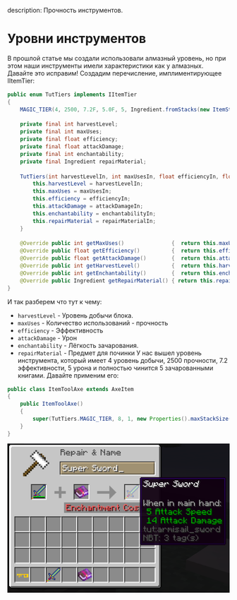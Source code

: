 description: Прочность инструментов.

# Уровни инструментов

В прошлой статье мы создали использовали алмазный уровень, но при этом наши инструменты имели характеристики как у алмазных. 
Давайте это исправим! Создадим перечисление, имплиментирующее IItemTier:

```java
public enum TutTiers implements IItemTier
{
    MAGIC_TIER(4, 2500, 7.2F, 5.0F, 5, Ingredient.fromStacks(new ItemStack(Items.ENCHANTED_BOOK, 5)));

    private final int harvestLevel;
    private final int maxUses;
    private final float efficiency;
    private final float attackDamage;
    private final int enchantability;
    private final Ingredient repairMaterial;

    TutTiers(int harvestLevelIn, int maxUsesIn, float efficiencyIn, float attackDamageIn, int enchantabilityIn, Ingredient repairMaterialIn) {
        this.harvestLevel = harvestLevelIn;
        this.maxUses = maxUsesIn;
        this.efficiency = efficiencyIn;
        this.attackDamage = attackDamageIn;
        this.enchantability = enchantabilityIn;
        this.repairMaterial = repairMaterialIn;
    }

    @Override public int getMaxUses()               {  return this.maxUses;        }
    @Override public float getEfficiency()          {  return this.efficiency;     }
    @Override public float getAttackDamage()        {  return this.attackDamage;   }
    @Override public int getHarvestLevel()          {  return this.harvestLevel;   }
    @Override public int getEnchantability()        {  return this.enchantability; }
    @Override public Ingredient getRepairMaterial() { return this.repairMaterial;  }
}
```
И так разберем что тут к чему: 
* `harvestLevel` - Уровень добычи блока.
* `maxUses` - Количество использований - прочность
* `efficiency` - Эффективность
* `attackDamage` - Урон
* `enchantability` - Лёгкость зачарования.
* `repairMaterial` - Предмет для починки
У нас вышел уровень инструмента, который имеет 4 уровень добычи, 2500 прочности, 7.2 эффективности, 5 урона и полностью чинится 5 зачарованными книгами. Давайте применим его:
```java
public class ItemToolAxe extends AxeItem
{
    public ItemToolAxe()
    {
        super(TutTiers.MAGIC_TIER, 8, 1, new Properties().maxStackSize(1));
    }
}
```
[![Починка](images/repair.png)](images/repair.png)
